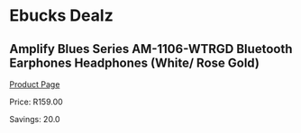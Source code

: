 
# Ebucks Dealz
## Amplify Blues Series AM-1106-WTRGD Bluetooth Earphones Headphones (White/ Rose Gold)
[Product Page](https://www.ebucks.com/web/shop/productSelected.do?prodId=1062621823&catId=375509364)

Price: R159.00

Savings: 20.0


	